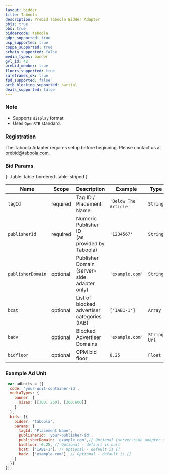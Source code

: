 ```yaml
---
layout: bidder
title: Taboola
description: Prebid Taboola Bidder Adapter
pbjs: true
pbs: true
biddercode: taboola
gdpr_supported: true
usp_supported: true
coppa_supported: true
schain_supported: false
media_types: banner
gvl_id: 42
prebid_member: true
floors_supported: true
safeframes_ok: true
fpd_supported: false
ortb_blocking_supported: partial
deals_supported: false
---
```


### Note
- Supports `display` format.
- Uses `OpenRTB` standard.

### Registration

The Taboola Adapter requires setup before beginning. Please contact us at prebid@taboola.com.

### Bid Params

{: .table .table-bordered .table-striped }

| Name              | Scope    | Description                                       | Example               | Type         |
|-------------------|----------|---------------------------------------------------|-----------------------|--------------|
| `tagId`           | required | Tag ID / Placement Name <br>                      | `'Below The Article'` | `String`     |
| `publisherId`     | required | Numeric Publisher ID <br>(as provided by Taboola) | `'1234567'`           | `String`     |
| `publisherDomain` | optional | Publisher Domain (server-side adapter only)       | `'example.com'`       | `String`     |
| `bcat`            | optional | List of blocked advertiser categories (IAB)       | `['IAB1-1']`          | `Array`      |
| `badv`            | optional | Blocked Advertiser Domains                        | `'example.com'`       | `String Url` |
| `bidfloor`        | optional | CPM bid floor                                     | `0.25`                | `Float`      |


### Example Ad Unit
```javascript
 var adUnits = [{
  code: 'your-unit-container-id',
  mediaTypes: {
    banner: {
      sizes: [[300, 250], [300,600]]
    }
  },
  bids: [{
    bidder: 'taboola',
    params: {
      tagId: 'Placement Name',
      publisherId: 'your-publisher-id',
      publisherDomain: 'example.com',// Optional (server-side adapter only)
      bidfloor: 0.25, // Optional - default is null
      bcat: ['IAB1-1'], // Optional - default is []
      badv: ['example.com']  // Optional - default is []
    }
  }]
}];
```
